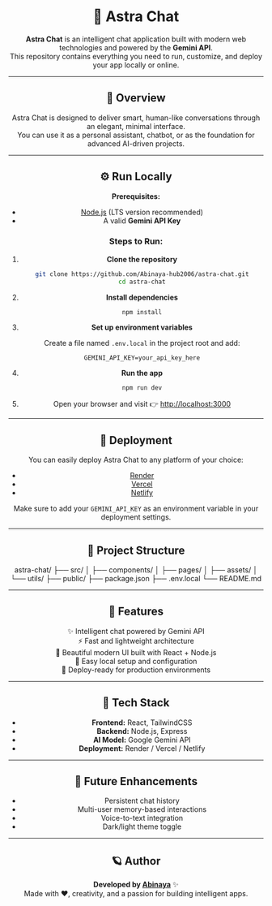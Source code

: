 <div align="center">

  

  # 🌌 Astra Chat

  **Astra Chat** is an intelligent chat application built with modern web technologies and powered by the **Gemini API**.  
  This repository contains everything you need to run, customize, and deploy your app locally or online.

  ---

  ## 🧠 Overview

  Astra Chat is designed to deliver smart, human-like conversations through an elegant, minimal interface.  
  You can use it as a personal assistant, chatbot, or as the foundation for advanced AI-driven projects.

  ---

  ## ⚙️ Run Locally

  **Prerequisites:**
  - [Node.js](https://nodejs.org/) (LTS version recommended)
  - A valid **Gemini API Key**

  ### Steps to Run:

  1. **Clone the repository**
     ```bash
     git clone https://github.com/Abinaya-hub2006/astra-chat.git
     cd astra-chat
     ```

  2. **Install dependencies**
     ```bash
     npm install
     ```

  3. **Set up environment variables**

     Create a file named `.env.local` in the project root and add:
     ```
     GEMINI_API_KEY=your_api_key_here
     ```

  4. **Run the app**
     ```bash
     npm run dev
     ```

  5. Open your browser and visit 👉 [http://localhost:3000](http://localhost:3000)

  ---

  ## 🚀 Deployment

  You can easily deploy Astra Chat to any platform of your choice:

  - [Render](https://render.com)
  - [Vercel](https://vercel.com)
  - [Netlify](https://www.netlify.com)

  Make sure to add your `GEMINI_API_KEY` as an environment variable in your deployment settings.

  ---

  ## 📁 Project Structure

astra-chat/
├── src/
│   ├── components/
│   ├── pages/
│   ├── assets/
│   └── utils/
├── public/
├── package.json
├── .env.local
└── README.md


---

## 🧩 Features

✨ Intelligent chat powered by Gemini API  
⚡ Fast and lightweight architecture  
🎨 Beautiful modern UI built with React + Node.js  
🔧 Easy local setup and configuration  
🚀 Deploy-ready for production environments  

---

## 🧠 Tech Stack

- **Frontend:** React, TailwindCSS  
- **Backend:** Node.js, Express  
- **AI Model:** Google Gemini API  
- **Deployment:** Render / Vercel / Netlify  

---

## 💬 Future Enhancements

- Persistent chat history  
- Multi-user memory-based interactions  
- Voice-to-text integration  
- Dark/light theme toggle  

---

## 🪐 Author

**Developed by [Abinaya](https://github.com/Abinaya-hub2006)** ✨  
Made with ❤️, creativity, and a passion for building intelligent apps.

</div>

